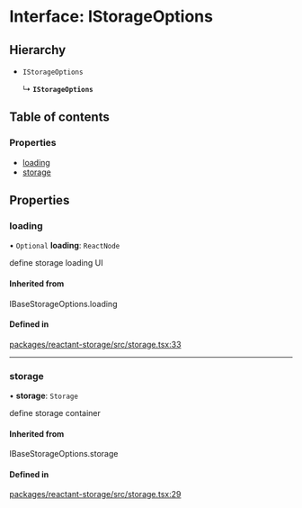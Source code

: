 # Interface: IStorageOptions

## Hierarchy

- `IStorageOptions`

  ↳ **`IStorageOptions`**

## Table of contents

### Properties

- [loading](IStorageOptions.md#loading)
- [storage](IStorageOptions.md#storage)

## Properties

### loading

• `Optional` **loading**: `ReactNode`

define storage loading UI

#### Inherited from

IBaseStorageOptions.loading

#### Defined in

[packages/reactant-storage/src/storage.tsx:33](https://github.com/unadlib/reactant/blob/3696addb/packages/reactant-storage/src/storage.tsx#L33)

___

### storage

• **storage**: `Storage`

define storage container

#### Inherited from

IBaseStorageOptions.storage

#### Defined in

[packages/reactant-storage/src/storage.tsx:29](https://github.com/unadlib/reactant/blob/3696addb/packages/reactant-storage/src/storage.tsx#L29)
